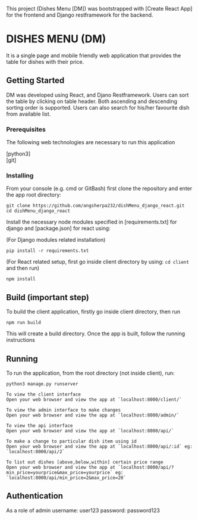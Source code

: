 This project (Dishes Menu [DM]) was bootstrapped with [Create React App] for the frontend and Django restframework for the backend.

# DISHES MENU (DM)

It is a single page and mobile friendly web application that provides the table for dishes with their price.

## Getting Started

DM was developed using React, and Djano Restframework. Users can sort the table by clicking on table header. Both ascending and descending sorting order is supported. Users can also search for his/her favourite dish from available list.

### Prerequisites

The following web technologies are necessary to run this application

[python3]<br/>
[git]

### Installing

From your console (e.g. cmd or GitBash) first clone the repository and enter the app root directory:

```
git clone https://github.com/angsherpa232/dishMenu_django_react.git
cd dishMenu_django_react
```

Install the necessary node modules specified in [requirements.txt] for django and [package.json] for react using:

(For Django modules related installation)

```
pip install -r requirements.txt
```

(For React related setup, first go inside client directory by using: `cd client` and then run)

```
npm install
```

## Build (important step)

To build the client application, firstly go inside client directory, then run

```
npm run build
```

This will create a build directory. Once the app is built, follow the running instructions

## Running

To run the application, from the root directory (not inside client), run:

```
python3 manage.py runserver
```

```
To view the client interface
Open your web browser and view the app at `localhost:8000/client/`
```

```
To view the admin interface to make changes
Open your web browser and view the app at `localhost:8000/admin/`
```

```
To view the api interface
Open your web browser and view the app at `localhost:8000/api/`
```

```
To make a change to particular dish item using id
Open your web browser and view the app at `localhost:8000/api/:id` eg: `localhost:8000/api/2`
```

```
To list out dishes [above,below,within] certain price range
Open your web browser and view the app at `localhost:8000/api/?min_price=yourprice&max_price=yourprice` eg: `localhost:8000/api/min_price=2&max_price=20`
```

## Authentication

As a role of admin
username: user123
password: password123
